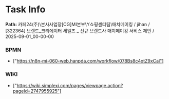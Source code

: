 # Task Info

**Path:** 카페24(주)\본사사업장\[CG]MI본부\Y쇼핑센터팀\매치메이킹 / jihan / [322364] 브랜드_크리에이터 세일즈 _ 신규 브랜드사 매치메이킹 서비스 제안 / 2025-09-01_00-00-00

### BPMN
- ["https://n8n-mi-060-web.hanpda.com/workflow/078Bs8c4xtZ9xCal"]

### WIKI
- ["https://wiki.simplexi.com/pages/viewpage.action?pageId=2747955925"]

